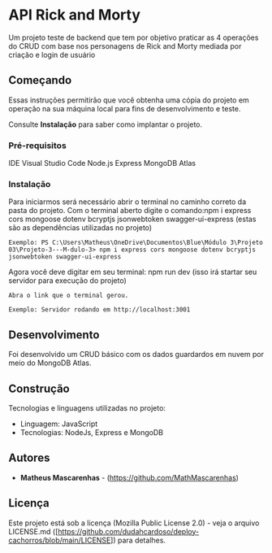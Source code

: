# API Rick and Morty

Um projeto teste de backend que tem por objetivo praticar as 4 operações do CRUD com base nos personagens de Rick and Morty mediada por criação e login de usuário

## Começando

Essas instruções permitirão que você obtenha uma cópia do projeto em operação na sua máquina local para fins de desenvolvimento e teste.

Consulte **Instalação** para saber como implantar o projeto.

### Pré-requisitos

IDE Visual Studio Code
Node.js
Express
MongoDB Atlas

### Instalação

Para iniciarmos será necessário abrir o terminal no caminho correto da pasta do projeto.
Com o terminal aberto digite o comando:npm i express cors mongoose dotenv bcryptjs jsonwebtoken swagger-ui-express  (estas são as dependências utilizadas no projeto)
```
Exemplo: PS C:\Users\Matheus\OneDrive\Documentos\Blue\Módulo 3\Projeto 03\Projeto-3---M-dulo-3> npm i express cors mongoose dotenv bcryptjs jsonwebtoken swagger-ui-express 
```

Agora você deve digitar em seu terminal: npm run dev (isso irá startar seu servidor para execução do projeto)

```
Abra o link que o terminal gerou.

Exemplo: Servidor rodando em http://localhost:3001
```
## Desenvolvimento

Foi desenvolvido um CRUD básico com os dados guardardos em nuvem por meio do MongoDB Atlas.

## Construção

Tecnologias e linguagens utilizadas no projeto:

* Linguagem: JavaScript
* Tecnologias: NodeJs, Express e MongoDB

## Autores

* **Matheus Mascarenhas** - (https://github.com/MathMascarenhas)

## Licença

Este projeto está sob a licença (Mozilla Public License 2.0) - veja o arquivo LICENSE.md ([https://github.com/dudahcardoso/deploy-cachorros/blob/main/LICENSE]) para detalhes.
